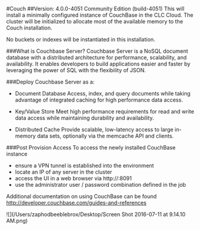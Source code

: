#Couch
##Version: 4.0.0-4051 Community Edition (build-4051)
This will install a minimally configured instance of CouchBase in the CLC Cloud. The cluster will be initialized to allocate most of the available memory to the Couch installation.  

No buckets or indexes will be instantiated in this installation.

###What is Couchbase Server?
Couchbase Server is a NoSQL document database with a distributed architecture for performance, scalability, and availability. It enables developers to build applications easier and faster by leveraging the power of SQL with the flexibility of JSON.


###Deploy Couchbase Server as a:
* Document Database
Access, index, and query documents while taking advantage of integrated caching for high performance data access.

* Key/Value Store
Meet high performance requirements for read and write data access while maintaining durability and availability.

* Distributed Cache
Provide scalable, low-latency access to large in-memory data sets, optionally via the memcache API and clients.

###Post Provision Access
To access the newly installed CouchBase instance
 * ensure a VPN tunnel is established into the environment
 * locate an IP of any server in the cluster
 * access the UI in a web browser via http://<server IP>:8091
 * use the administrator user / password combination defined in the job

Additional documentation on using CouchBase can be found <http://developer.couchbase.com/guides-and-references>

![](/Users/zaphodbeeblebrox/Desktop/Screen Shot 2016-07-11 at 9.14.10 AM.png)